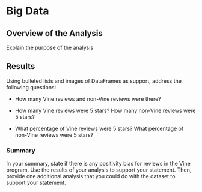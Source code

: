 # Big Data

## Overview of the Analysis
Explain the purpose of the analysis 

## Results
Using bulleted lists and images of DataFrames as support, address the following questions:

* How many Vine reviews and non-Vine reviews were there?  

* How many Vine reviews were 5 stars? How many non-Vine reviews were 5 stars?  

* What percentage of Vine reviews were 5 stars? What percentage of non-Vine reviews were 5 stars?  


### Summary  

In your summary, state if there is any positivity bias for reviews in the Vine program. Use the results of your analysis to support your statement. Then, provide one additional analysis that you could do with the dataset to support your statement.

